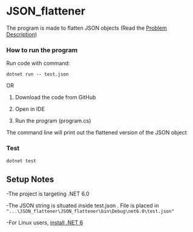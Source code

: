 # JSON_flattener
The program is made to flatten JSON objects 
(Read the [Problem Description](https://gist.github.com/doug-ol/0c018e82c095cd3addcb1275999c966f))

### How to run the program
Run code with command: 
```sh-session
dotnet run -- test.json
```

OR

1. Download the code from GitHub 

1. Open in IDE 

1. Run the program (program.cs)

The command line will print out the flattened version of the JSON object

### Test
```sh-session
dotnet test
```

## Setup Notes
-The project is targeting .NET 6.0

-The JSON string is situated inside test.json . File is placed in `"...\JSON_flattener\JSON_flattener\bin\Debug\net6.0\test.json"`

-For Linux users, [install .NET 6](https://docs.microsoft.com/en-us/dotnet/core/install/linux?WT.mc_id=dotnet-35129-website)

